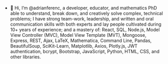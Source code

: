 - 👋 Hi, I’m @adrianferenc, a developer, educator, and mathematics PhD able to understand, break down, and creatively solve complex, technical problems; I have strong team-work, leadership, and written and oral communication skills with both experts and lay people cultivated during 10+ years of experience; and a mastery of: React, SQL, Node.js, Model View Controller (MVC), Model View Template (MVT), Mongoose, Express, REST, Ajax, LaTeX, Mathematica, Command Line, Pandas, BeautifulSoup, SciKit-Learn, Matplotlib, Axios, Plotly.js, JWT authentication, bcrypt, Bootstrap, JavaScript, Python, HTML, CSS, and other libraries.

<!---
adrianferenc/adrianferenc is a ✨ special ✨ repository because its `README.md` (this file) appears on your GitHub profile.
You can click the Preview link to take a look at your changes.
--->
